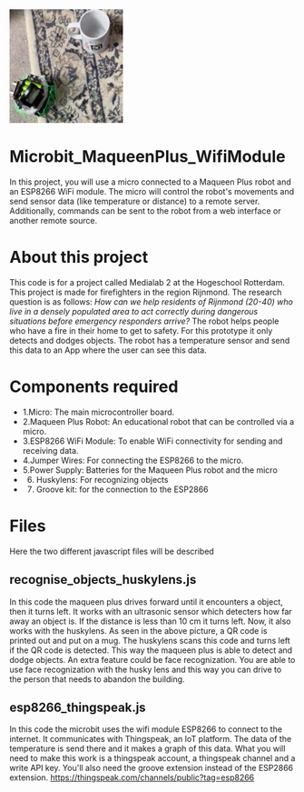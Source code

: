 <img height="200" width="200" src="WhatsApp Image 2024-06-11 at 14.22.34.jpeg">

# Microbit_MaqueenPlus_WifiModule
In this project, you will use a micro
connected to a Maqueen Plus robot and an ESP8266 WiFi module. The micro
will control the robot's movements and send sensor data (like temperature or distance) to a remote server. Additionally, commands can be sent to the robot from a web interface or another remote source.

# About this project
This code is for a project called Medialab 2 at the Hogeschool Rotterdam. This project is made for firefighters in the region Rijnmond. The research question is as follows: *How can we help residents of Rijnmond (20-40) who live in a densely populated area to act correctly during dangerous situations before emergency responders arrive?* The robot helps people who have a fire in their home to get to safety. For this prototype it only detects and dodges objects. The robot has a temperature sensor and send this data to an App where the user can see this data. 

# Components required 

- 1.Micro: The main microcontroller board. 
- 2.Maqueen Plus Robot: An educational robot that can be controlled via a micro.
- 3.ESP8266 WiFi Module: To enable WiFi connectivity for sending and receiving data.
- 4.Jumper Wires: For connecting the ESP8266 to the micro.
- 5.Power Supply: Batteries for the Maqueen Plus robot and the micro
- 6. Huskylens: For recognizing objects
- 7. Groove kit: for the connection to the ESP2866

# Files 
Here the two different javascript files will be described

## recognise_objects_huskylens.js

In this code the maqueen plus drives forward until it encounters a object, then it turns left. It works with an ultrasonic sensor which detecters how far away an object is. If the distance is less than 10 cm it turns left. Now, it also works with the huskylens. As seen in the above picture, a QR code is printed out and put on a mug. The huskylens scans this code and turns left if the QR code is detected. This way the maqueen plus is able to detect and dodge objects. An extra feature could be face recognization. You are  able to use face recognization with the husky lens and this way you can drive to the person that needs to abandon the building. 

## esp8266_thingspeak.js

In this code the microbit uses the wifi module ESP8266 to connect to the internet. It communicates with Thingspeak, an IoT platform. The data of the temperature is send there and it makes a graph of this data. What you will need to make this work is a thingspeak account, a thingspeak channel and a write API key. You'll also need the groove extension instead of the ESP2866 extension. 
https://thingspeak.com/channels/public?tag=esp8266 
